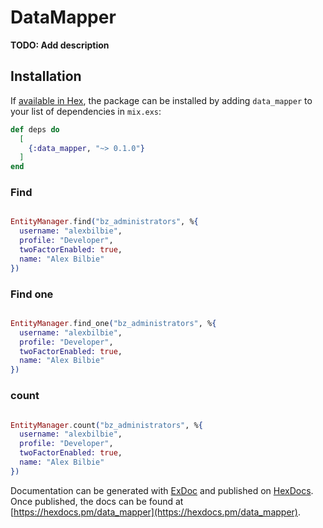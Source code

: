 # DataMapper

**TODO: Add description**

## Installation

If [available in Hex](https://hex.pm/docs/publish), the package can be installed
by adding `data_mapper` to your list of dependencies in `mix.exs`:

```elixir
def deps do
  [
    {:data_mapper, "~> 0.1.0"}
  ]
end
```

### Find
```elixir

EntityManager.find("bz_administrators", %{
  username: "alexbilbie",
  profile: "Developer",
  twoFactorEnabled: true,
  name: "Alex Bilbie"
})

```

### Find one
```elixir

EntityManager.find_one("bz_administrators", %{
  username: "alexbilbie",
  profile: "Developer",
  twoFactorEnabled: true,
  name: "Alex Bilbie"
})

```

### count
```elixir

EntityManager.count("bz_administrators", %{
  username: "alexbilbie",
  profile: "Developer",
  twoFactorEnabled: true,
  name: "Alex Bilbie"
})

```

Documentation can be generated with [ExDoc](https://github.com/elixir-lang/ex_doc)
and published on [HexDocs](https://hexdocs.pm). Once published, the docs can
be found at [https://hexdocs.pm/data_mapper](https://hexdocs.pm/data_mapper).

